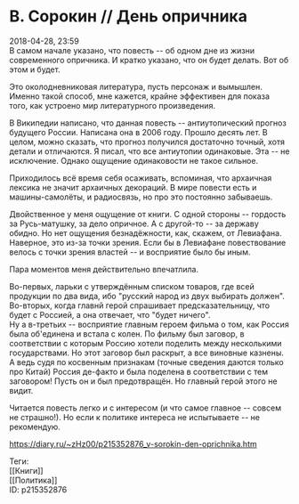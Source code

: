 В. Сорокин // День опричника
=============================

   
 2018-04-28, 23:59   
  В самом начале указано, что повесть -- об одном дне из жизни современного опричника. И кратко указано, что он будет делать. Вот об этом и будет.   
   
 Это околодневниковая литература, пусть персонаж и вымышлен. Именно такой способ, мне кажется, крайне эффективен для показа того, как устроено мир литературного произведения.   
   
 В Википедии написано, что данная повесть -- антиутопический прогноз будущего России. Написана она в 2006 году. Прошло десять лет. В целом, можно сказать, что прогноз получился достаточно точный, хотя детали и отличаются. Я писал, что все антиутопии одинаковые. Эта -- не исключение. Однако ощущение одинаковости не такое сильное.   
   
 Приходилось всё время себя осаживать, вспоминая, что архаичная лексика не значит архаичных декораций. В мире повести есть и машины-самолёты, и радиосвязь, но про это постоянно забываешь.   
   
 Двойственное у меня ощущение от книги. С одной стороны -- гордость за Русь-матушку, за дело опричное. А с другой-то -- за державу обидно. Но нет ощущения безнадёжности, как, скажем, от Левиафана. Наверное, это из-за точки зрения. Если бы в Левиафане повествование велось с точки зрения властей -- и восприятие было бы иным.   
   
 Пара моментов меня действительно впечатлила.   
   
 Во-первых, ларьки с утверждённым списком товаров, где всей продукции по два вида, ибо "русский народ из двух выбирать должен".   
 Во-вторых, когда главнй герой спрашивает предсказательницу, что будет с Россией, а она отвечает, что "будет ничего".   
 Ну а в-третьих -- восприятие главным героем фильма о том, как Россия была об'единена и встала с колен. По фильму был заговор, в соответствии с которым Россию хотели поделить между несколькими государствами. Но этот заговор был раскрыт, а все виновные казнены. А ведь судя по косвенным признакам (точные сведения даются только про Китай) Россия де-факто и была поделена в соответствии с тем заговором! Пусть он и был предотвращён. Но главный герой этого не видит.   
   
 Читается повесть легко и с интересом (и что самое главное -- совсем не страшно!). Но если к политике интереса не испытываете -- не рекомендую.   
    
 <https://diary.ru/~zHz00/p215352876_v-sorokin-den-oprichnika.htm>   
   
 Теги:   
 [[Книги]]   
 [[Политика]]   
 ID: p215352876